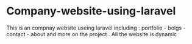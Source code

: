 # Company-website-using-laravel
This is an compnay website useing laravel including : portfolio - bolgs - contact - about and more on the project . All the website is dynamic 

